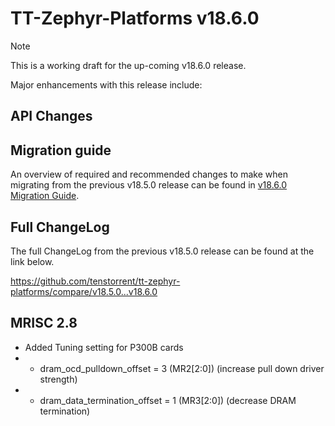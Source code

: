 # TT-Zephyr-Platforms v18.6.0

> [!NOTE]
> This is a working draft for the up-coming v18.6.0 release.

[comment]: <> (We are pleased to announce the release of TT Zephyr Platforms firmware version 18.6.0 🥳🎉.)

Major enhancements with this release include:

[comment]: <> (H3 Performance Improvements, if applicable)
[comment]: <> (H3 New and Experimental Features, if applicable)
[comment]: <> (H3 External Project Collaboration Efforts, if applicable)
[comment]: <> (H3 Stability Improvements, if applicable)

[comment]: <> (H1 Security vulnerabilities fixed?)

## API Changes

[comment]: <> (H3 Removed APIs, H3 Deprecated APIs, H3 New APIs, if applicable)

[comment]: <> (UL PCIe)
[comment]: <> (UL DDR)
[comment]: <> (UL Ethernet)
[comment]: <> (UL Telemetry)
[comment]: <> (UL Debug / Developer Features)
[comment]: <> (UL Drivers)
[comment]: <> (UL Libraries)

[comment]: <> (H2 New Samples, if applicable)

[comment]: <> (UL PCIe)
[comment]: <> (UL DDR)
[comment]: <> (UL Ethernet)
[comment]: <> (UL Telemetry)
[comment]: <> (UL Debug / Developer Features)
[comment]: <> (UL Drivers)
[comment]: <> (UL Libraries)

[comment]: <> (H2 Other Notable Changes, if applicable)

[comment]: <> (UL PCIe)
[comment]: <> (UL DDR)
[comment]: <> (UL Ethernet)
[comment]: <> (UL Telemetry)
[comment]: <> (UL Debug / Developer Features)
[comment]: <> (UL Drivers)
[comment]: <> (UL Libraries)

[comment]: <> (H2 New Boards, if applicable)

## Migration guide

An overview of required and recommended changes to make when migrating from the previous v18.5.0 release can be found in [v18.6.0 Migration Guide](https://github.com/tenstorrent/tt-zephyr-platforms/tree/main/doc/release/migration-guide-v18.6.0.md).

## Full ChangeLog

The full ChangeLog from the previous v18.5.0 release can be found at the link below.

https://github.com/tenstorrent/tt-zephyr-platforms/compare/v18.5.0...v18.6.0

## MRISC 2.8 

- Added Tuning setting for P300B cards
- - dram_ocd_pulldown_offset = 3 (MR2[2:0]) (increase pull down driver strength)
- - dram_data_termination_offset = 1 (MR3[2:0]) (decrease DRAM termination)
